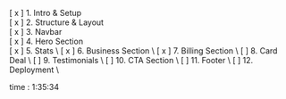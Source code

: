 [ x ] 1. Intro & Setup \
[ x ] 2. Structure & Layout \
[ x ] 3. Navbar \
[ x ] 4. Hero Section \
[ x ] 5. Stats \ 
[ x ] 6. Business Section \ 
[ x ] 7. Billing Section \ 
[ ] 8. Card Deal \ 
[ ] 9. Testimonials \ 
[ ] 10. CTA Section \ 
[ ] 11. Footer \ 
[ ] 12. Deployment \

time : 1:35:34